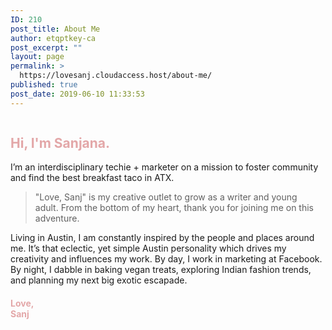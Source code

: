 ```yaml
---
ID: 210
post_title: About Me
author: etqptkey-ca
post_excerpt: ""
layout: page
permalink: >
  https://lovesanj.cloudaccess.host/about-me/
published: true
post_date: 2019-06-10 11:33:53
---
```

<!-- wp:image {"align":"center","id":312,"sizeSlug":"large"} -->
<div class="wp-block-image"><figure class="aligncenter size-large"><img src="https://lovesanj.cloudaccess.host/wp-content/uploads/2020/04/Screen-Shot-2020-04-18-at-6.36.11-PM-1.png" alt="" class="wp-image-312"/></figure></div>
<!-- /wp:image -->

<!-- wp:heading -->
<h2><strong><span style="color:#e3a7a8" class="has-inline-color">Hi, I'm Sanjana.</span></strong></h2>
<!-- /wp:heading -->

<!-- wp:paragraph -->
<p>I’m an interdisciplinary techie&nbsp;+ marketer on a mission to foster community and find the best breakfast taco in ATX.&nbsp;</p>
<!-- /wp:paragraph -->

<!-- wp:quote {"align":"left"} -->
<blockquote class="wp-block-quote has-text-align-left"><p>"Love, Sanj" is my&nbsp;creative outlet to grow as a writer and young adult.&nbsp;From the bottom of my heart, thank you for joining me on this adventure.</p></blockquote>
<!-- /wp:quote -->

<!-- wp:paragraph -->
<p>Living in Austin, I am constantly inspired by the people and places around me. It’s that eclectic, yet simple Austin personality which drives my creativity and influences my work.&nbsp;By day, I work in marketing at Facebook. By night, I&nbsp;dabble&nbsp;in baking vegan treats, exploring Indian fashion trends, and planning my next big exotic escapade.&nbsp;</p>
<!-- /wp:paragraph -->

<!-- wp:heading {"level":4} -->
<h4><span style="color:#e3a7a8" class="has-inline-color">Love,<br>Sanj</span></h4>
<!-- /wp:heading -->

<!-- wp:paragraph -->
<p></p>
<!-- /wp:paragraph -->